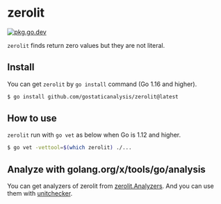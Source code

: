 # zerolit

[![pkg.go.dev][gopkg-badge]][gopkg]

`zerolit` finds return zero values but they are not literal.

## Install

You can get `zerolit` by `go install` command (Go 1.16 and higher).

```bash
$ go install github.com/gostaticanalysis/zerolit@latest
```

## How to use

`zerolit` run with `go vet` as below when Go is 1.12 and higher.

```bash
$ go vet -vettool=$(which zerolit) ./...
```

## Analyze with golang.org/x/tools/go/analysis

You can get analyzers of zerolit from [zerolit.Analyzers](https://pkg.go.dev/github.com/gostaticanalysis/zerolit/#Analyzers).
And you can use them with [unitchecker](https://golang.org/x/tools/go/analysis/unitchecker).

<!-- links -->
[gopkg]: https://pkg.go.dev/github.com/gostaticanalysis/zerolit
[gopkg-badge]: https://pkg.go.dev/badge/github.com/gostaticanalysis/zerolit?status.svg
